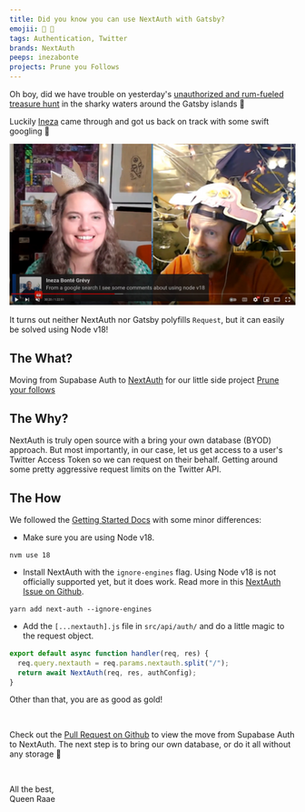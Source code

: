 ```yaml
---
title: Did you know you can use NextAuth with Gatsby?
emojii: 🔐 👤
tags: Authentication, Twitter
brands: NextAuth
peeps: inezabonte
projects: Prune you Follows
---
```


Oh boy, did we have trouble on yesterday's [unauthorized and rum-fueled treasure hunt](https://youtu.be/UWVsibCXBFg) in the sharky waters around the Gatsby islands 😬

Luckily [Ineza](https://twitter.com/inezabonte) came through and got us back on track with some swift googling 🙏

[![From a google search, I see some comments about using node v18 - comment by Ineza](./screendump-ineza-comment.jpg)](https://youtu.be/UWVsibCXBFg)

It turns out neither NextAuth nor Gatsby polyfills `Request`, but it can easily be solved using Node v18!

## The What?

Moving from Supabase Auth to [NextAuth](https://next-auth.js.org/) for our little side project [Prune your follows](https://prune.raae.tech/)

## The Why?

NextAuth is truly open source with a bring your own database (BYOD) approach. But most importantly, in our case, let us get access to a user's Twitter Access Token so we can request on their behalf. Getting around some pretty aggressive request limits on the Twitter API.

## The How

We followed the [Getting Started Docs](https://next-auth.js.org/getting-started/example) with some minor differences:

- Make sure you are using Node v18.

```
nvm use 18
```

- Install NextAuth with the `ignore-engines` flag. Using Node v18 is not officially supported yet, but it does work. Read more in this [NextAuth Issue on Github](https://github.com/nextauthjs/next-auth/issues/4819).

```
yarn add next-auth --ignore-engines
```

- Add the `[...nextauth].js` file in `src/api/auth/` and do a little magic to the request object.

```js
export default async function handler(req, res) {
  req.query.nextauth = req.params.nextauth.split("/");
  return await NextAuth(req, res, authConfig);
}
```

Other than that, you are as good as gold!

&nbsp;

Check out the [Pull Request on Github](https://github.com/queen-raae/prune-your-follows/pull/15) to view the move from Supabase Auth to NextAuth. The next step is to bring our own database, or do it all without any storage 🤔

&nbsp;

All the best,  
Queen Raae

